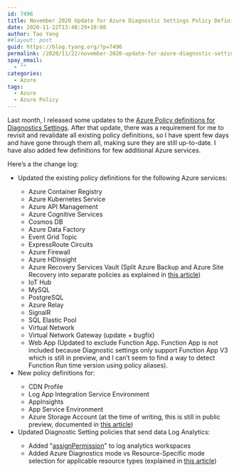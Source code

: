 ```yaml
---
id: 7496
title: November 2020 Update for Azure Diagnostic Settings Policy Definitions
date: 2020-11-22T13:48:29+10:00
author: Tao Yang
##layout: post
guid: https://blog.tyang.org/?p=7496
permalink: /2020/11/22/november-2020-update-for-azure-diagnostic-settings-policy-definitions/
spay_email:
  - ""
categories:
  - Azure
tags:
  - Azure
  - Azure Policy
---
```

Last month, I released some updates to the <a href="https://github.com/tyconsulting/azurepolicy/tree/master/policy-definitions/resource-diagnostics-settings">Azure Policy definitions for Diagnostics Settings</a>. After that update, there was a requirement for me to revisit and revalidate all existing policy definitions, so I have spent few days and have gone through them all, making sure they are still up-to-date. I have also added few definitions for few additional Azure services.

Here’s a the change log:

<ul>
    <li>Updated the existing policy definitions for the following Azure services:</li>
<ul>
    <li>Azure Container Registry</li>
    <li>Azure Kubernetes Service</li>
    <li>Azure API Management</li>
    <li>Azure Cognitive Services</li>
    <li>Cosmos DB</li>
    <li>Azure Data Factory</li>
    <li>Event Grid Topic</li>
    <li>ExpressRoute Circuits</li>
    <li>Azure Firewall</li>
    <li>Azure HDInsight</li>
    <li>Azure Recovery Services Vault (Split Azure Backup and Azure Site Recovery into separate policies as explained in <a href="https://docs.microsoft.com/en-us/azure/backup/backup-azure-diagnostic-events?WT.mc_id=DOP-MVP-5000997">this article</a>)</li>
    <li>IoT Hub</li>
    <li>MySQL</li>
    <li>PostgreSQL</li>
    <li>Azure Relay</li>
    <li>SignalR</li>
    <li>SQL Elastic Pool</li>
    <li>Virtual Network</li>
    <li>Virtual Network Gateway (update + bugfix)</li>
    <li>Web App (Updated to exclude Function App. Function App is not included because Diagnostic settings only support Function App V3 which is still in preview, and I can’t seem to find a way to detect Function Run time version using policy aliases).</li>
</ul>
    <li>New policy definitions for:</li>
<ul>
    <li>CDN Profile</li>
    <li>Log App Integration Service Environment</li>
    <li>AppInsights</li>
    <li>App Service Environment</li>
    <li>Azure Storage Account (at the time of writing, this is still in public preview, documented in <a href="https://docs.microsoft.com/en-us/azure/azure-monitor/insights/storage-insights-overview?WT.mc_id=DOP-MVP-5000997">this article</a>)</li>
</ul>
    <li>Updated Diagnostic Setting policies that send data Log Analytics:</li>
<ul>
    <li>Added "<a href="https://docs.microsoft.com/en-us/azure/governance/policy/concepts/definition-structure#parameter-properties?WT.mc_id=DOP-MVP-5000997">assignPermission</a>" to log analytics workspaces</li>
    <li>Added Azure Diagnostics mode vs Resource-Specific mode selection for applicable resource types (explained in <a href="https://docs.microsoft.com/en-us/azure/azure-monitor/reference/tables/azurediagnostics?WT.mc_id=DOP-MVP-5000997">this article</a>)</li>
</ul>
</ul>